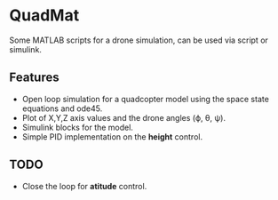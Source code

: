 # QuadMat

Some MATLAB scripts for a drone simulation, can be used via script or simulink.

## Features

* Open loop simulation for a quadcopter model using the space state equations and ode45.
* Plot of X,Y,Z axis values and the drone angles (ϕ, θ, ψ).
* Simulink blocks for the model.
* Simple PID implementation on the **height** control.

## TODO

* Close the loop for **atitude** control.
